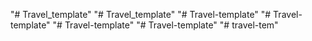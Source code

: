 "# Travel_template" 
"# Travel_template" 
"# Travel-template" 
"# Travel-template" 
"# Travel-template" 
"# Travel-template" 
"# travel-tem" 

